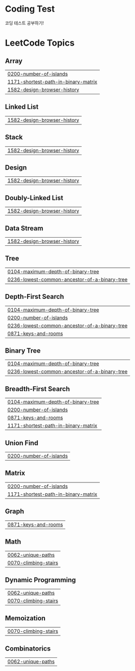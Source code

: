 # Coding Test
코딩 테스트 공부하기!

<!---LeetCode Topics Start-->
# LeetCode Topics
## Array
|  |
| ------- |
| [0200-number-of-islands](https://github.com/jd99iam/coding-test/tree/master/0200-number-of-islands) |
| [1171-shortest-path-in-binary-matrix](https://github.com/jd99iam/coding-test/tree/master/1171-shortest-path-in-binary-matrix) |
| [1582-design-browser-history](https://github.com/jd99iam/coding-test/tree/master/1582-design-browser-history) |
## Linked List
|  |
| ------- |
| [1582-design-browser-history](https://github.com/jd99iam/coding-test/tree/master/1582-design-browser-history) |
## Stack
|  |
| ------- |
| [1582-design-browser-history](https://github.com/jd99iam/coding-test/tree/master/1582-design-browser-history) |
## Design
|  |
| ------- |
| [1582-design-browser-history](https://github.com/jd99iam/coding-test/tree/master/1582-design-browser-history) |
## Doubly-Linked List
|  |
| ------- |
| [1582-design-browser-history](https://github.com/jd99iam/coding-test/tree/master/1582-design-browser-history) |
## Data Stream
|  |
| ------- |
| [1582-design-browser-history](https://github.com/jd99iam/coding-test/tree/master/1582-design-browser-history) |
## Tree
|  |
| ------- |
| [0104-maximum-depth-of-binary-tree](https://github.com/jd99iam/coding-test/tree/master/0104-maximum-depth-of-binary-tree) |
| [0236-lowest-common-ancestor-of-a-binary-tree](https://github.com/jd99iam/coding-test/tree/master/0236-lowest-common-ancestor-of-a-binary-tree) |
## Depth-First Search
|  |
| ------- |
| [0104-maximum-depth-of-binary-tree](https://github.com/jd99iam/coding-test/tree/master/0104-maximum-depth-of-binary-tree) |
| [0200-number-of-islands](https://github.com/jd99iam/coding-test/tree/master/0200-number-of-islands) |
| [0236-lowest-common-ancestor-of-a-binary-tree](https://github.com/jd99iam/coding-test/tree/master/0236-lowest-common-ancestor-of-a-binary-tree) |
| [0871-keys-and-rooms](https://github.com/jd99iam/coding-test/tree/master/0871-keys-and-rooms) |
## Binary Tree
|  |
| ------- |
| [0104-maximum-depth-of-binary-tree](https://github.com/jd99iam/coding-test/tree/master/0104-maximum-depth-of-binary-tree) |
| [0236-lowest-common-ancestor-of-a-binary-tree](https://github.com/jd99iam/coding-test/tree/master/0236-lowest-common-ancestor-of-a-binary-tree) |
## Breadth-First Search
|  |
| ------- |
| [0104-maximum-depth-of-binary-tree](https://github.com/jd99iam/coding-test/tree/master/0104-maximum-depth-of-binary-tree) |
| [0200-number-of-islands](https://github.com/jd99iam/coding-test/tree/master/0200-number-of-islands) |
| [0871-keys-and-rooms](https://github.com/jd99iam/coding-test/tree/master/0871-keys-and-rooms) |
| [1171-shortest-path-in-binary-matrix](https://github.com/jd99iam/coding-test/tree/master/1171-shortest-path-in-binary-matrix) |
## Union Find
|  |
| ------- |
| [0200-number-of-islands](https://github.com/jd99iam/coding-test/tree/master/0200-number-of-islands) |
## Matrix
|  |
| ------- |
| [0200-number-of-islands](https://github.com/jd99iam/coding-test/tree/master/0200-number-of-islands) |
| [1171-shortest-path-in-binary-matrix](https://github.com/jd99iam/coding-test/tree/master/1171-shortest-path-in-binary-matrix) |
## Graph
|  |
| ------- |
| [0871-keys-and-rooms](https://github.com/jd99iam/coding-test/tree/master/0871-keys-and-rooms) |
## Math
|  |
| ------- |
| [0062-unique-paths](https://github.com/jd99iam/coding-test/tree/master/0062-unique-paths) |
| [0070-climbing-stairs](https://github.com/jd99iam/coding-test/tree/master/0070-climbing-stairs) |
## Dynamic Programming
|  |
| ------- |
| [0062-unique-paths](https://github.com/jd99iam/coding-test/tree/master/0062-unique-paths) |
| [0070-climbing-stairs](https://github.com/jd99iam/coding-test/tree/master/0070-climbing-stairs) |
## Memoization
|  |
| ------- |
| [0070-climbing-stairs](https://github.com/jd99iam/coding-test/tree/master/0070-climbing-stairs) |
## Combinatorics
|  |
| ------- |
| [0062-unique-paths](https://github.com/jd99iam/coding-test/tree/master/0062-unique-paths) |
<!---LeetCode Topics End-->